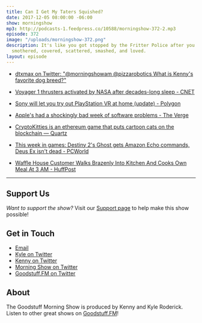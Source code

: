 ```yaml
---
title: Can I Get My Taters Squished?
date: 2017-12-05 08:00:00 -06:00
show: morningshow
mp3: http://podcasts-1.feedpress.co/10588/morningshow-372-2.mp3
episode: 372
image: "/uploads/morningshow-372.png"
description: It's like you got stopped by the Fritter Police after you got your taters
  smothered, covered, scattered, smashed, and loved.
layout: episode
---
```


* [dtxmax on Twitter: "@morningshowam @pizzarobotics What is Kenny's favorite dog breed?"](https://twitter.com/dtxmax/status/935628470218055681)

* [Voyager 1 thrusters activated by NASA after decades-long sleep - CNET](https://www.cnet.com/news/nasa-fires-voyager-1-thrusters-after-decades-long-sleep/?part=propeller&amp;subj=news&amp;tag=link)

* [Sony will let you try out PlayStation VR at home (update) - Polygon](https://www.polygon.com/2017/12/1/16726174/try-playstation-vr-at-home-free-trial)

* [Apple's had a shockingly bad week of software problems - The Verge](https://www.theverge.com/2017/12/2/16727238/apple-macos-ios-software-problems-updates)

* [CryptoKitties is an ethereum game that puts cartoon cats on the blockchain — Quartz](https://qz.com/1144169/the-ethereum-world-is-now-obsessed-with-breeding-cartoon-cats/?utm_source=)

* [This week in games: Destiny 2's Ghost gets Amazon Echo commands, Deus Ex isn't dead - PCWorld](https://www.pcworld.com/article/3239407/gaming/this-week-in-games-destiny-2s-ghost-gets-amazon-echo-commands-deus-ex-isnt-dead.html#tk.rss_all)

* [Waffle House Customer Walks Brazenly Into Kitchen And Cooks Own Meal At 3 AM - HuffPost](https://www.huffingtonpost.com/entry/waffle-house-customer-cooks-own-meal_us_5a219e83e4b03350e0b69942?ncid=NEWSSTAND0001)

---

## Support Us
*Want to support the show?* Visit our [Support page](https://goodstuff.fm/support) to help make this show possible!

## Get in Touch
* [Email](mailto:kyle@goodstuff.fm)
* [Kyle on Twitter](http://twitter.com/dogburps)
* [Kenny on Twitter](http://twitter.com/pizzarobotics)
* [Morning Show on Twitter](http://twitter.com/morningshowam)
* [Goodstuff.FM on Twitter](http://twitter.com/goodstufffm)

## About
The Goodstuff Morning Show is produced by Kenny and Kyle Roderick. Listen to other great shows on [Goodstuff.FM](http://goodstuff.fm/shows)!